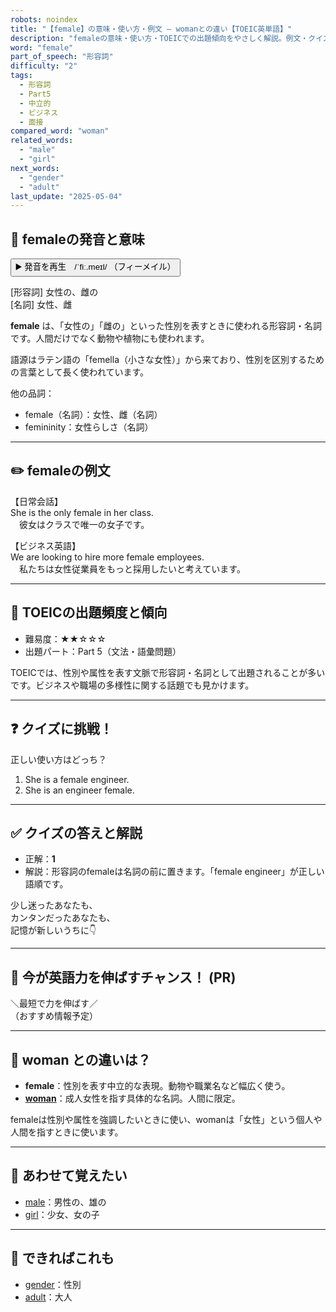```yaml
---
robots: noindex
title: "【female】の意味・使い方・例文 ― womanとの違い【TOEIC英単語】"
description: "femaleの意味・使い方・TOEICでの出題傾向をやさしく解説。例文・クイズ付きでwomanとの違いもわかりやすく学べます。"
word: "female"
part_of_speech: "形容詞"
difficulty: "2"
tags:
  - 形容詞
  - Part5
  - 中立的
  - ビジネス
  - 面接
compared_word: "woman"
related_words:
  - "male"
  - "girl"
next_words:
  - "gender"
  - "adult"
last_update: "2025-05-04"
---
```


## 🔰 femaleの発音と意味

<button class="play-audio" onclick="playTTS('female')">
  <span class="play-audio-main">
    ▶️ 発音を再生　/ˈfiː.meɪl/
  </span>
  <span class="play-audio-sub">
    （フィーメイル）
  </span>
</button>

[形容詞] 女性の、雌の  
[名詞] 女性、雌

**female** は、「女性の」「雌の」といった性別を表すときに使われる形容詞・名詞です。人間だけでなく動物や植物にも使われます。

語源はラテン語の「femella（小さな女性）」から来ており、性別を区別するための言葉として長く使われています。

他の品詞：  
- female（名詞）：女性、雌（名詞）
- femininity：女性らしさ（名詞）

---

## ✏️ femaleの例文

【日常会話】  
She is the only female in her class.  
　彼女はクラスで唯一の女子です。

【ビジネス英語】  
We are looking to hire more female employees.  
　私たちは女性従業員をもっと採用したいと考えています。

---

## 🎯 TOEICの出題頻度と傾向

- 難易度：★★☆☆☆
- 出題パート：Part 5（文法・語彙問題）

TOEICでは、性別や属性を表す文脈で形容詞・名詞として出題されることが多いです。ビジネスや職場の多様性に関する話題でも見かけます。

---

## ❓ クイズに挑戦！

正しい使い方はどっち？

1. She is a female engineer.  
2. She is an engineer female.

---

## ✅ クイズの答えと解説

- 正解：**1**
- 解説：形容詞のfemaleは名詞の前に置きます。「female engineer」が正しい語順です。

少し迷ったあなたも、  
カンタンだったあなたも、  
記憶が新しいうちに👇️

---

## 🚀 今が英語力を伸ばすチャンス！ (PR)

<div class="info-center">
＼最短で力を伸ばす／<br>  
（おすすめ情報予定）
</div>

---

## 🤔  woman との違いは？

- **female**：性別を表す中立的な表現。動物や職業名など幅広く使う。
- **[woman](/woman)**：成人女性を指す具体的な名詞。人間に限定。

femaleは性別や属性を強調したいときに使い、womanは「女性」という個人や人間を指すときに使います。

---

## 🧩 あわせて覚えたい

- [male](/male)：男性の、雄の
- [girl](/girl)：少女、女の子

---

## 📖 できればこれも

- [gender](/gender)：性別
- [adult](/adult)：大人

<!-- cvid: aid45_bid01 -->
